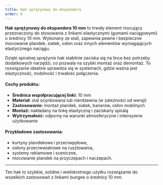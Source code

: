 ```yaml
---
title: Hak sprężynowy do ekspandera
order: 6
---
```


**Hak sprężynowy do ekspandera 10 mm** to trwały element mocujący przeznaczony
do stosowania z linkami elastycznymi (gumami naciągowymi) o średnicy 10 mm.
Wykonany ze stali, zapewnia pewne i bezpieczne mocowanie plandek, siatek, osłon
oraz innych elementów wymagających elastycznego naciągu.

Dzięki spiralnej sprężynie hak stabilnie zaciska się na lince bez potrzeby
dodatkowych narzędzi, co pozwala na szybki montaż oraz demontaż. To rozwiązanie
idealnie sprawdza się w systemach, gdzie ważna jest elastyczność, mobilność i
trwałość połączenia.

#### Cechy produktu:

- **Średnica współpracującej linki:** 10 mm
- **Materiał:** stal ocynkowana lub nierdzewna (w zależności od wersji)
- **Zastosowanie:** montaż plandek, siatek, banerów, osłon mobilnych
- **Montaż:** nakładany na linkę elastyczną i zaciskany spiralą
- **Wytrzymałość:** odporny na warunki atmosferyczne i intensywne użytkowanie

#### Przykładowe zastosowania:

- kurtyny plandekowe i przeciwpyłowe,
- osłony przeciwwiatrowe na rusztowania,
- systemy reklamowe i sceniczne,
- mocowanie plandek na przyczepach i naczepach.

---

Ten hak to szybkie, solidne i wielokrotnego użytku rozwiązanie do wszelkich
zastosowań z linkami bungee o średnicy 10 mm.
